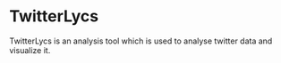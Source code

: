 # TwitterLycs

TwitterLycs is an analysis tool which is used to analyse twitter data and visualize it.
